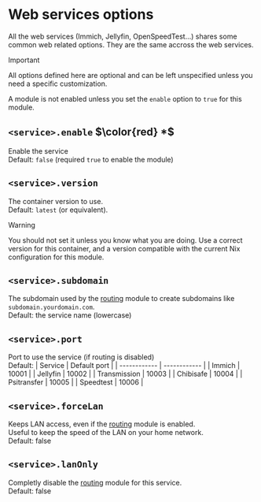 # Web services options
All the web services (Immich, Jellyfin, OpenSpeedTest...) shares some common web related options.
They are the same accross the web services.

> [!IMPORTANT]
> All options defined here are optional and can be left unspecified unless you need a specific customization.
> 
> A module is not enabled unless you set the `enable` option to `true` for this module.

## `<service>.enable` $\color{red} *$
Enable the service<br>
Default: `false` (required `true` to enable the module)

## `<service>.version`
The container version to use.<br>
Default: `latest` (or equivalent).

> [!WARNING]
> You should not set it unless you know what you are doing. Use a correct version for this container, and a version compatible with the current Nix configuration for this module.

## `<service>.subdomain`
The subdomain used by the [routing](./perModule/routing.md) module to create subdomains like `subdomain.yourdomain.com`.<br>
Default: the service name (lowercase)

## `<service>.port`
Port to use the service (if routing is disabled)<br>
Default:
| Service      | Default port |
| ------------ | ------------ |
| Immich       | 10001        |
| Jellyfin     | 10002        |
| Transmission | 10003        |
| Chibisafe    | 10004        |
| Psitransfer  | 10005        |
| Speedtest    | 10006        |

## `<service>.forceLan`
Keeps LAN access, even if the [routing](./perModule/routing.md) module is enabled.<br>
Useful to keep the speed of the LAN on your home network.<br>
Default: false

## `<service>.lanOnly`
Completly disable the [routing](./perModule/routing.md) module for this service.<br>
Default: false